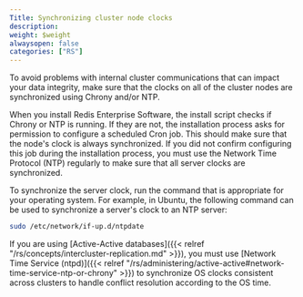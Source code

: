 ```yaml
---
Title: Synchronizing cluster node clocks
description:
weight: $weight
alwaysopen: false
categories: ["RS"]
---
```

To avoid problems with internal cluster communications that can impact your data integrity,
make sure that the clocks on all of the cluster nodes are synchronized using Chrony and/or NTP.

When you install Redis Enterprise Software,
the install script checks if Chrony or NTP is running.
If they are not, the installation process asks for permission to configure a scheduled Cron job.
This should make sure that the node's clock is always synchronized.
If you did not confirm configuring this job during the installation process,
you must use the Network Time Protocol (NTP) regularly to make sure that all server clocks are synchronized.

To synchronize the server clock, run the command that is appropriate for your operating system.
For example, in Ubuntu, the following command can be used to synchronize a server's clock to an NTP server:

```sh
sudo /etc/network/if-up.d/ntpdate
```

If you are using [Active-Active databases]({{< relref "/rs/concepts/intercluster-replication.md" >}}),
you must use [Network Time Service (ntpd)]({{< relref "/rs/administering/active-active#network-time-service-ntp-or-chrony" >}})
to synchronize OS clocks consistent across clusters to handle conflict resolution according to the OS time.
